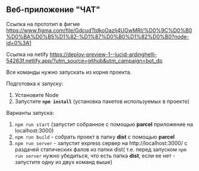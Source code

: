 ## Веб-приложение "ЧАТ"


Ссылка на прототип в фигме https://www.figma.com/file/GdcudTtdkoOazIj4UGwMRI/%D0%9C%D0%B0%D0%BA%D0%B5%D1%82-%D1%87%D0%B0%D1%82%D0%B0?node-id=0%3A1

Ссылка на netify https://deploy-preview-1--lucid-ardinghelli-54263f.netlify.app/?utm_source=github&utm_campaign=bot_dp

Все команды нужно запускать из корня проекта.


Подготовка к запуску:
1) Установите Node
2) Запустите **`npm install`** (установка пакетов используемых в проекте)

Варианты запуска:
1) `npm run start` (запустит  собранное с помощью **parcel** приложение на localhost:3000)
2) `npm run build` - собрать проект в папку **dist**  с помощью **parcel**
3) `npm run server` - запустит express сервер на http://localhost:3000/ с раздачей статических фалов из папки dist( т.е. перед запуском `npm run server` нужно убедиться, что есть папка **dist**, если ее нет - запустите одну из двух команд выше)